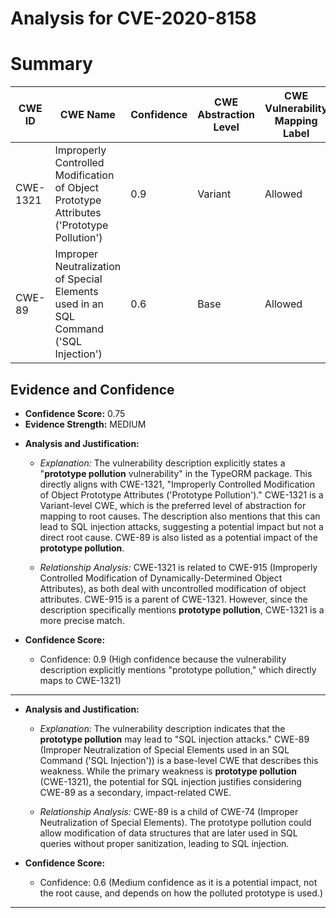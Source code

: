 # Analysis for CVE-2020-8158

# Summary
| CWE ID | CWE Name | Confidence | CWE Abstraction Level | CWE Vulnerability Mapping Label | CWE-Vulnerability Mapping Notes |
|---|---|---|---|---|---|
| CWE-1321 | Improperly Controlled Modification of Object Prototype Attributes ('Prototype Pollution') | 0.9 | Variant | Allowed | Primary CWE |
| CWE-89 | Improper Neutralization of Special Elements used in an SQL Command ('SQL Injection') | 0.6 | Base | Allowed | Secondary Candidate |

## Evidence and Confidence

*   **Confidence Score:** 0.75
*   **Evidence Strength:** MEDIUM

- **Analysis and Justification:**  
  - *Explanation:* The vulnerability description explicitly states a "**prototype pollution** vulnerability" in the TypeORM package. This directly aligns with CWE-1321, "Improperly Controlled Modification of Object Prototype Attributes ('Prototype Pollution')." CWE-1321 is a Variant-level CWE, which is the preferred level of abstraction for mapping to root causes. The description also mentions that this can lead to SQL injection attacks, suggesting a potential impact but not a direct root cause. CWE-89 is also listed as a potential impact of the **prototype pollution**.
  
  - *Relationship Analysis:* CWE-1321 is related to CWE-915 (Improperly Controlled Modification of Dynamically-Determined Object Attributes), as both deal with uncontrolled modification of object attributes. CWE-915 is a parent of CWE-1321. However, since the description specifically mentions **prototype pollution**, CWE-1321 is a more precise match.

- **Confidence Score:**  
  - Confidence: 0.9 (High confidence because the vulnerability description explicitly mentions "prototype pollution," which directly maps to CWE-1321)

---
- **Analysis and Justification:**  
  - *Explanation:* The vulnerability description indicates that the **prototype pollution** may lead to "SQL injection attacks." CWE-89 (Improper Neutralization of Special Elements used in an SQL Command ('SQL Injection')) is a base-level CWE that describes this weakness. While the primary weakness is **prototype pollution** (CWE-1321), the potential for SQL injection justifies considering CWE-89 as a secondary, impact-related CWE.

  - *Relationship Analysis:* CWE-89 is a child of CWE-74 (Improper Neutralization of Special Elements). The prototype pollution could allow modification of data structures that are later used in SQL queries without proper sanitization, leading to SQL injection.

- **Confidence Score:**  
  - Confidence: 0.6 (Medium confidence as it is a potential impact, not the root cause, and depends on how the polluted prototype is used.)
---